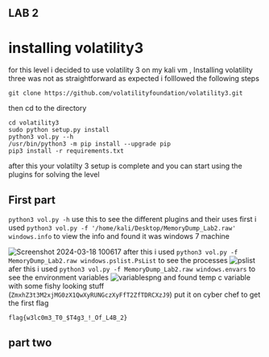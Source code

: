 ## LAB 2
# installing volatility3
for this level i decided to use volatility 3 on my kali vm , Installing volatility three was not as straightforward as expected i folllowed the following steps

`git clone https://github.com/volatilityfoundation/volatility3.git`

then cd to the directory

```
cd volatility3
sudo python setup.py install
python3 vol.py --h
/usr/bin/python3 -m pip install --upgrade pip
pip3 install -r requirements.txt
```

after this your volatilty 3 setup is complete and you can start using the plugins for solving the level

## First part

``python3 vol.py -h``
use this to see the different plugins and their uses
first i used 
``python3 vol.py -f '/home/kali/Desktop/MemoryDump_Lab2.raw' windows.info``
to view the info and found it was windows 7 machine

![Screenshot 2024-03-18 100617](https://github.com/adwait3/memlabs/assets/148553626/c41159bb-0975-4f90-98ba-7a03f9237a06)
after this i used 
``python3 vol.py -f MemoryDump_Lab2.raw windows.pslist.PsList``
to see the processes
![pslist](https://github.com/adwait3/memlabs/assets/148553626/82052238-034f-46be-9c13-f8d41f964f0a)
afer this i used 
``python3 vol.py -f MemoryDump_Lab2.raw windows.envars``
to see the environment variables
![variablespng](https://github.com/adwait3/memlabs/assets/148553626/0905da9f-478f-49c3-8d8d-79ca8beef071)
and found temp c variable with some fishy looking stuff (``ZmxhZ3t3M2xjMG0zX1QwXyRUNGczXyFfT2ZfTDRCXzJ9``) put it on cyber chef to get the first flag

``flag{w3lc0m3_T0_$T4g3_!_Of_L4B_2}``

## part two



